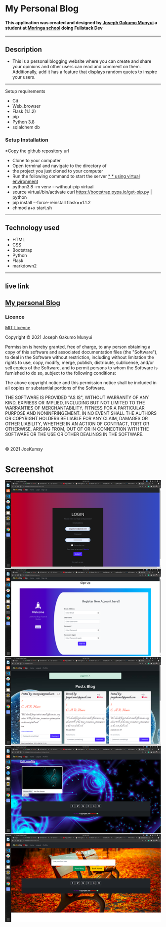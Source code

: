 # My Personal  Blog
#### This application was created and designed by <a href="#">Joseph Gakumo Munyui</a> a student at <a href="#">Moringa school</a> doing Fullstack Dev
___
## Description
* This is a personal blogging website where you can create and share your opinions and other users can read and comment on them. Additionally, add it has a  feature that displays random quotes to inspire your users.

___
Setup requirements
* Git
* Web_browser
* Flask (1.1.2)
* pip
* Python 3.8
* sqlalchem db
### Setup Installation
*Copy the github repository url
* Clone to your computer
* Open terminal and navigate to the directory of 
* the project you just cloned to your computer
* Run the following command to  start the server <a href="#">* * using virtual environment</a>
* python3.8 -m venv --without-pip virtual
* source virtual/bin/activate curl https://bootstrap.pypa.io/get-pip.py | python
* pip install --force-reinstall flask==1.1.2
* chmod a+x start.sh
--- 
## Technology used
- HTML
- CSS
- Bootstrap
- Python
- Flask
- markdown2
---
## live link
<a href="">My personal Blog</a>
---
###  Licence
<a href="https://choosealicense.com/licenses/mit/">MIT Licence</a>
<br>

Copyright &copy; 2021 Joseph Gakumo Munyui

Permission is hereby granted, free of charge, to any person obtaining a copy
of this software and associated documentation files (the "Software"), to deal
in the Software without restriction, including without limitation the rights
to use, copy, modify, merge, publish, distribute, sublicense, and/or sell
copies of the Software, and to permit persons to whom the Software is
furnished to do so, subject to the following conditions:

The above copyright notice and this permission notice shall be included in all
copies or substantial portions of the Software.

THE SOFTWARE IS PROVIDED "AS IS", WITHOUT WARRANTY OF ANY KIND, EXPRESS OR
IMPLIED, INCLUDING BUT NOT LIMITED TO THE WARRANTIES OF MERCHANTABILITY,
FITNESS FOR A PARTICULAR PURPOSE AND NONINFRINGEMENT. IN NO EVENT SHALL THE
AUTHORS OR COPYRIGHT HOLDERS BE LIABLE FOR ANY CLAIM, DAMAGES OR OTHER
LIABILITY, WHETHER IN AN ACTION OF CONTRACT, TORT OR OTHERWISE, ARISING FROM,
OUT OF OR IN CONNECTION WITH THE SOFTWARE OR THE USE OR OTHER DEALINGS IN THE
SOFTWARE.

<br> &copy; 2021 JoeKumsy
# Screenshot
<img src="app/static/images/login.png">
<img src="app/static/images/register.png">
<img src="app/static/images/sample.png">
<img src="app/static/images/profile.png">
<img src="app/static/images/createpost.png">
